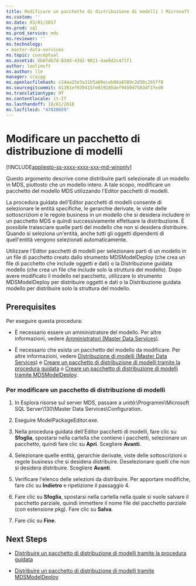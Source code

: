 ```yaml
---
title: Modificare un pacchetto di distribuzione di modelli | Microsoft Docs
ms.custom: ''
ms.date: 03/01/2017
ms.prod: sql
ms.prod_service: mds
ms.reviewer: ''
ms.technology:
- master-data-services
ms.topic: conceptual
ms.assetid: 6b0fdb7d-83dd-4392-9011-4ae642c471f1
author: leolimsft
ms.author: lle
manager: craigg
ms.openlocfilehash: c24aa25e3a31b5a09eceb06a8589c2d50c265ff0
ms.sourcegitcommit: 61381ef939415fe019285def9450d7583df1fed0
ms.translationtype: HT
ms.contentlocale: it-IT
ms.lasthandoff: 10/01/2018
ms.locfileid: "47828659"
---
```

# <a name="edit-a-model-deployment-package"></a>Modificare un pacchetto di distribuzione di modelli

[!INCLUDE[appliesto-ss-xxxx-xxxx-xxx-md-winonly](../includes/appliesto-ss-xxxx-xxxx-xxx-md-winonly.md)]

  Questo argomento descrive come distribuire parti selezionate di un modello in MDS, piuttosto che un modello intero. A tale scopo, modificare un pacchetto del modello MDS utilizzando l'Editor pacchetti di modelli.  
  
 La procedura guidata dell'Editor pacchetti di modelli consente di selezionare le entità specifiche, le gerarchie derivate, le viste delle sottoscrizioni e le regole business in un modello che si desidera includere in un pacchetto MDS e quindi successivamente effettuare la distribuzione. È possibile tralasciare quelle parti del modello che non si desidera distribuire. Quando si seleziona un'entità, anche tutti gli oggetti dipendenti di quell'entità vengono selezionati automaticamente.  
  
 Utilizzare l'Editor pacchetti di modelli per selezionare parti di un modello in un file di pacchetto creato dallo strumento MDSModelDeploy (che crea un file di pacchetto che include oggetti e dati) o la Distribuzione guidata modello (che crea un file che include solo la struttura del modello). Dopo avere modificato il modello nel pacchetto, utilizzare lo strumento MDSModelDeploy per distribuire oggetti e dati o la Distribuzione guidata modello per distribuire solo la struttura del modello.  
  
## <a name="prerequisites"></a>Prerequisites  
 Per eseguire questa procedura:  
  
-   È necessario essere un amministratore del modello. Per altre informazioni, vedere [Amministratori &#40;Master Data Services&#41;](../master-data-services/administrators-master-data-services.md).  
  
-   È necessario che esista un pacchetto del modello da modificare. Per altre informazioni, vedere [Distribuzione di modelli &#40;Master Data Services&#41;](../master-data-services/deploying-models-master-data-services.md) e [Creare un pacchetto di distribuzione di modelli tramite la procedura guidata](../master-data-services/create-a-model-deployment-package-by-using-the-wizard.md) o [Creare un pacchetto di distribuzione di modelli tramite MDSModelDeploy](../master-data-services/create-a-model-deployment-package-by-using-mdsmodeldeploy.md).  
  
### <a name="to-edit-a-model-deployment-package"></a>Per modificare un pacchetto di distribuzione di modelli  
  
1.  In Esplora risorse sul server MDS, passare a *unità*:\Programmi\Microsoft SQL Server\130\Master Data Services\Configuration.  
  
2.  Eseguire ModelPackageEditor.exe.  
  
3.  Nella procedura guidata dell'Editor pacchetti di modelli, fare clic su **Sfoglia**, spostarsi nella cartella che contiene i pacchetti, selezionare un pacchetto, quindi fare clic su **Apri**. Scegliere **Avanti**.  
  
4.  Selezionare quelle entità, gerarchie derivate, viste delle sottoscrizioni o regole business che si desidera distribuire. Deselezionare quelli che non si desidera distribuire. Scegliere **Avanti**.  
  
5.  Verificare l'elenco delle selezioni da distribuire. Per apportare modifiche, fare clic su **Indietro** e ripetizione il passaggio 4.  
  
6.  Fare clic su **Sfoglia**, spostarsi nella cartella nella quale si vuole salvare il pacchetto parziale, quindi immettere il nome file del pacchetto parziale (con estensione pkg). Fare clic su **Salva**.  
  
7.  Fare clic su **Fine**.  
  
## <a name="next-steps"></a>Next Steps  
  
-   [Distribuire un pacchetto di distribuzione di modelli tramite la procedura guidata](../master-data-services/deploy-a-model-deployment-package-by-using-the-wizard.md)  
  
-   [Distribuire un pacchetto di distribuzione di modelli tramite MDSModelDeploy](../master-data-services/deploy-a-model-deployment-package-by-using-mdsmodeldeploy.md)  
  
  
